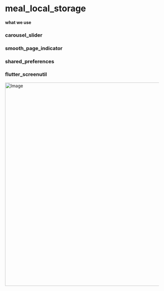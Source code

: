 # meal_local_storage

#### what we use

### carousel_slider

### smooth_page_indicator

### shared_preferences

### flutter_screenutil



<img width="1288" height="664" alt="Image" src="https://github.com/user-attachments/assets/3e4eb6e7-61f6-4fd3-921a-6e7c19c0ec9d" />

